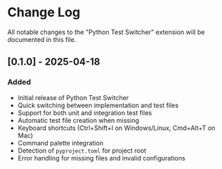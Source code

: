 # Change Log

All notable changes to the "Python Test Switcher" extension will be documented in this file.

## [0.1.0] - 2025-04-18

### Added
- Initial release of Python Test Switcher
- Quick switching between implementation and test files
- Support for both unit and integration test files
- Automatic test file creation when missing
- Keyboard shortcuts (Ctrl+Shift+I on Windows/Linux, Cmd+Alt+T on Mac)
- Command palette integration
- Detection of `pyproject.toml` for project root
- Error handling for missing files and invalid configurations
